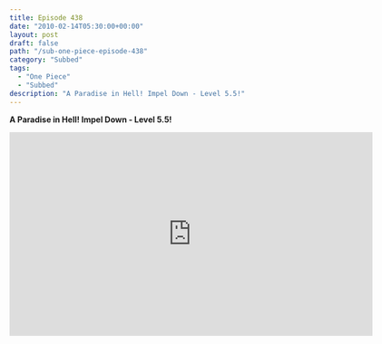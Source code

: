 ```yaml
---
title: Episode 438
date: "2010-02-14T05:30:00+00:00"
layout: post
draft: false
path: "/sub-one-piece-episode-438"
category: "Subbed"
tags:
  - "One Piece"
  - "Subbed"
description: "A Paradise in Hell! Impel Down - Level 5.5!"
---
```


**A Paradise in Hell! Impel Down - Level 5.5!**

<iframe width="640" height="360" src="https://www.rapidvideo.com/e/G6FRPEPYG4" frameborder="0" marginwidth=0 marginheight=0 scrolling=no allowfullscreen></iframe>

